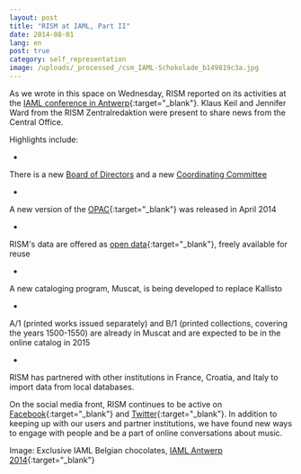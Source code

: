 ```yaml
---
layout: post
title: "RISM at IAML, Part II"
date: 2014-08-01
lang: en
post: true
category: self_representation
image: /uploads/_processed_/csm_IAML-Schokolade_b149819c3a.jpg
---
```



As we wrote in this space on Wednesday, RISM reported on its activities at the [IAML conference in Antwerp](http://www.libraryconservatoryantwerp.be/iaml2014/index.php){:target="_blank"}. Klaus Keil and Jennifer Ward from the RISM Zentralredaktion were present to share news from the Central Office.

Highlights include:

-

There is a new [Board of Directors](/organization/the-association.html) and a new [Coordinating Committee](/organization/international-partners.html#c32)


-

A new version of the [OPAC](http://opac.rism.info/){:target="_blank"} was released in April 2014


-

RISM's data are offered as [open data](https://opac.rism.info/index.php?id=8&L=1&id=8){:target="_blank"}, freely available for reuse


-

A new cataloging program, Muscat, is being developed to replace Kallisto


-

A/1 (printed works issued separately) and B/1 (printed collections, covering the years 1500-1550) are already in Muscat and are expected to be in the online catalog in 2015


-

RISM has partnered with other institutions in France, Croatia, and Italy to import data from local databases.



On the social media front, RISM continues to be active on [Facebook](https://www.facebook.com/RISM.info){:target="_blank"} and [Twitter](https://twitter.com/RISM_music){:target="_blank"}. In addition to keeping up with our users and partner institutions, we have found new ways to engage with people and be a part of online conversations about music.

Image: Exclusive IAML Belgian chocolates, [IAML Antwerp 2014](https://www.facebook.com/pages/IAML-Antwerp-2014/485096671599849){:target="_blank"}